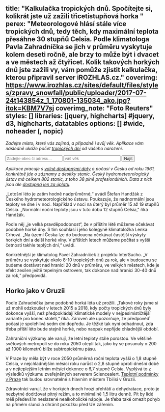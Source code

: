 title: "Kalkulačka tropických dnů. Spočítejte si, kolikrát jste už zažili třicetistupňová horka "
perex: "Meteorologové hlásí stále více tropických dnů, tedy těch, kdy maximální teplota přesáhne 30 stupňů Celsia.   Podle klimatologa Pavla Zahradníčka se jich v průměru vyskytuje kolem deseti ročně, ale brzy to může být i dvacet a ve městech až čtyřicet. Kolik takových horkých dnů jste zažili vy, vám pomůže zjistit kalkulačka, kterou připravil server iROZHLAS.cz."
coverimg: https://www.irozhlas.cz/sites/default/files/styles/zpravy_snowfall/public/uploader/2017-07-24t143854z_1_170801-135034_ako.jpg?itok=KBM7V7sj
coverimg_note: "Foto Reuters"
styles: []
libraries: [jquery, highcharts] #jquery, d3, highcharts, datatables
options: [] #wide, noheader (, nopic)
---

_Zadejte místo, které vás zajímá, a případně i svůj věk. Aplikace vám následně ukáže počet [tropických dní](https://cs.wikipedia.org/wiki/Tropick%C3%BD_den) od vašeho narození._

<wide>
<form action="?" id='frm-geocode'>
	  <div class="inputs">
	    <input type="text" id="inp-geocode" placeholder="Zadejte obec či adresu...">
		<input type="number" min="0" step="1" id="inp-age" placeholder="váš věk">
	    <input type="submit" id="inp-btn" value="Najít">
	  </div>
	</form>
<div id="graf"></div>
</wide>

_Aplikace pracuje s [volně dostupnými daty](http://portal.chmi.cz/historicka-data/pocasi/denni-data) o počasí v Česku od roku 1961, konkrétně jde o záznamy z desítky stanic. Český hydrometeorologický ústav má celkem 802 stanic, z toho 38 plně profesionálních. Data z nich jsou ale [dostupná jen za úplatu](https://www.irozhlas.cz/zpravy-domov/data-statni-spravy-otevrena-data-chmu_1809140600_hm)._

„Letošní léto je zatím hodně nadprůměrné,“ uvádí Štefan Handžák z Českého hydrometeorologického ústavu. Poukazuje, že nadnormální jsou teploty ve dne i v noci. Například v noci na úterý byl průměr 15 až 19 stupňů Celsia. „Normální noční teploty jsou v tuto dobu 12 stupňů Celsia," říká Handžák.

Podle něj „je velká pravděpodobnost“, že v příštím létě můžeme očekávat podobně horké dny. S tím souhlasí i jeho kolegyně klimatoložka Lenka Crhová. „Na území Česka lze do budoucna očekávat častější výskyty horkých dní a delší horké vlny. V příštích letech můžeme počítat s vyšší četností takhle teplých dní,“ uvádí.

Konkrétnější je klimatolog Pavel Zahradníček z projektu InterSucho. „V průměru se vyskytuje okolo 8-10 tropických dnů za rok, ale v budoucnu se budeme dostávat nad hranici 20 dnů v průměru, ve velkých městech, kde je efekt zesílen ještě tepelným ostrovem, tak dokonce nad hranici 30-40 dnů za rok,“ předpovídá.

## Horko jako v Gruzii

Podle Zahradníčka jsme podobně horká léta už prožili. „Takové roky jsme si už mohli odzkoušet v letech 2015 a 2018, kdy počty tropických dnů byly dokonce vyšší, než předpokládají klimatické modely v nejpesimističtější variantě pro konec století,“ říká. Zároveň ale upozorňuje, že předpověď počasí je spolehlivá sedm dní dopředu. Je těžké tak nyní odhadnout, zda třeba příští léto bude stejně horké, nebo naopak nepřijde chladnější období.

Zahraniční výzkumy ale varují, že letní teploty stále porostou. Ve většině světových metropolí se do roku 2050 oteplí tak, jako by se posunuly o 200 až 1000 kilometrů blíže subtropickému pásu. 

V Praze by měla být v roce 2050 průměrná roční teplota vyšší o 1,8 stupně Celsia, v nejchladnějším měsíci roku narůst o 2,8 stupně oproti dnešní době a v nejteplejším letním měsíci dokonce o 6,7 stupně Celsia. Vyplývá to z výsledků výzkumu zveřejněných serverem Sciencealert. [Teplotní podmínky v Praze](https://www.irozhlas.cz/veda-technologie/priroda/zmena-klimatu-praha-tbilisi_1907221108_pj) tak budou srovnatelné s hlavním městem Tbilisi v Gruzii. 

Zdravotníci varují, že v horkých dnech hrozí přehřátí a dehydratace, proto je nezbytné dodržovat pitný režim, a to minimálně 1,5 litru denně. Pít by lidé měli především neslazené nealkoholické nápoje. Je třeba také omezit pohyb na přímém slunci a chránit pokožku před UV zářením.